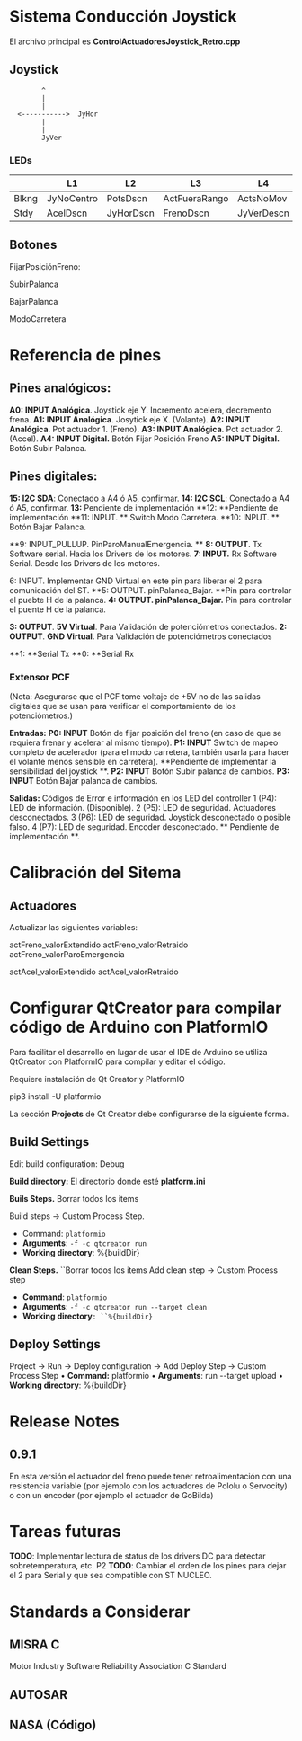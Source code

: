 # Sistema Conducción Joystick

El archivo principal es **ControlActuadoresJoystick_Retro.cpp**

## Joystick

```
        ^
        |
        |
  <----------->  JyHor
        |
        |
        JyVer
```

### LEDs

|       | L1         | L2        | L3            | L4         |
| ----- | ---------- | --------- | ------------- | ---------- |
| Blkng | JyNoCentro | PotsDscn  | ActFueraRango | ActsNoMov  |
| Stdy  | AcelDscn   | JyHorDscn | FrenoDscn     | JyVerDescn |

## Botones

FijarPosiciónFreno:

SubirPalanca

BajarPalanca

ModoCarretera

# Referencia de pines

## Pines analógicos:

**A0: INPUT Analógica**. Joystick eje Y. Incremento acelera, decremento frena.
**A1: INPUT Analógica**. Josytick eje X. (Volante).
**A2: INPUT Analógica**. Pot actuador 1. (Freno).
**A3: INPUT Analógica**. Pot actuador 2. (Accel).
**A4: INPUT Digital.** Botón Fijar Posición Freno
**A5: INPUT Digital.** Botón Subir Palanca.

## Pines digitales:

**15: I2C SDA**:  Conectado a A4 ó A5, confirmar.
**14: I2C SCL**:  Conectado a A4 ó A5, confirmar.
**13:** Pendiente de implementación
**12: **Pendiente de implementación
**11: INPUT. ** Switch Modo Carretera.
**10: INPUT. ** Botón Bajar Palanca.

**9: INPUT_PULLUP. PinParoManualEmergencia. **
**8: OUTPUT**. Tx Software serial. Hacia los Drivers de los motores.
**7: INPUT.** Rx Software Serial. Desde los Drivers de los motores.

6: INPUT. Implementar GND Virtual en este pin para liberar el 2 para comunicación del ST.
**5: OUTPUT. pinPalanca_Bajar. **Pin para controlar el puebte H de la palanca.
**4: OUTPUT. pinPalanca_Bajar.** Pin para controlar el puente H de la palanca.

**3: OUTPUT**. **5V Virtual**. Para Validación de potenciómetros conectados.
**2: OUTPUT**. **GND Virtual**. Para Validación de potenciómetros conectados

**1: **Serial Tx
**0: **Serial Rx

### Extensor PCF

(Nota: Asegurarse que el PCF tome voltaje de +5V no de las salidas digitales que se usan para verificar el comportamiento de los potenciómetros.)

**Entradas:**
    **P0: INPUT** Botón de fijar posición del freno (en caso de que se requiera frenar y acelerar al mismo tiempo).
    **P1: INPUT** Switch de mapeo completo de acelerador (para el modo carretera, también usarla para hacer el volante menos sensible en carretera).
        **Pendiente de implementar la sensibilidad del joystick **.
    **P2: INPUT** Botón Subir palanca de cambios.
    **P3: INPUT** Botón Bajar palanca de cambios.

**Salidas:** Códigos de Error e información en los LED del controller
    1 (P4): LED de información. (Disponible).
    2 (P5): LED de seguridad. Actuadores desconectados.
    3 (P6): LED de seguridad. Joystick desconectado o posible falso.
    4 (P7): LED de seguridad. Encoder desconectado. ** Pendiente de implementación **.

# Calibración del Sitema

## Actuadores

Actualizar las siguientes variables:

actFreno_valorExtendido
actFreno_valorRetraido
actFreno_valorParoEmergencia

actAcel_valorExtendido
actAcel_valorRetraido

# Configurar QtCreator para compilar código de Arduino con PlatformIO

Para facilitar el desarrollo en lugar de usar el IDE de Arduino se utiliza QtCreator con PlatformIO para compilar y editar el código.

Requiere instalación de Qt Creator y PlatformIO

pip3 install -U platformio

La sección **Projects** de Qt Creator debe configurarse de la siguiente forma.

## Build Settings

Edit build configuration: Debug

**Build directory:** El directorio donde esté **platform.ini**

**Buils Steps.** Borrar todos los items

Build steps → Custom Process Step.

- Command: `platformio`
- **Arguments**: `-f -c qtcreator run`
- **Working directory**: %{buildDir}

**Clean Steps.** ``Borrar todos los items
Add clean step → Custom Process step

- **Command**: `platformio`
- **Arguments**: `-f -c qtcreator run --target clean`
- **Working directory**`: ``%{buildDir}`

## Deploy  Settings

Project → Run → Deploy configuration → Add Deploy Step → Custom Process Step
 • **Command:** platformio
 • **Arguments**: run --target upload
 • **Working directory**: %{buildDir}

# Release Notes

## 0.9.1

En esta versión el actuador del freno puede tener retroalimentación con una resistencia variable (por ejemplo con los actuadores de Pololu o Servocity) o con un encoder (por ejemplo el actuador de GoBilda)

# Tareas futuras

**TODO**: Implementar lectura de status de los drivers DC para detectar sobretemperatura, etc. P2
**TODO**: Cambiar el orden de los pines para dejar el 2 para Serial y que sea compatible con ST NUCLEO.

# Standards a Considerar

## MISRA C

Motor Industry Software Reliability Association C Standard

## AUTOSAR

## NASA (Código)
